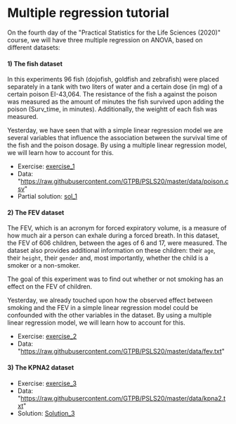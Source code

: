 # Multiple regression tutorial

On the fourth day of the "Practical Statistics for the Life Sciences (2020)" course, we will have three multiple regression on ANOVA, based on different datasets:

#### 1) The fish dataset

In this experiments 96 fish (dojofish, goldfish and zebrafish) were placed separately in a tank with two liters of water and
a certain dose (in mg) of a certain poison EI-43,064. The resistance of the fish a against the poison was measured as the
amount of minutes the fish survived upon adding the poison (Surv_time, in minutes). Additionally, the weightt of each fish was
measured.

Yesterday, we have seen that with a simple linear regression model we are several variables that influence the association
between the survival time of the fish and the poison dosage. By using a multiple linear regression model, we will learn 
how to account for this.

- Exercise: [exercise_1](./08-Multiple_Regression_fish_half.html)
- Data: "https://raw.githubusercontent.com/GTPB/PSLS20/master/data/poison.csv"
- Partial solution: [sol_1](./08-fish_tank_explore.html)

#### 2) The FEV dataset

The FEV, which is an acronym for forced expiratory volume, is a measure of how much air a person can exhale during  a forced 
breath. In this dataset, the FEV of 606 children, between the ages of 6 and 17, were measured. The dataset also provides 
additional information on  these children: their `age`, their `height`, their `gender` and, most importantly, whether the 
child is a smoker or a non-smoker.

The goal of this experiment was to find out whether or not smoking has an effect on the FEV of children.

Yesterday, we already touched upon how the observed effect between smoking and the FEV in a simple linear regression
model could be confounded with the other variables in the dataset. By using a multiple linear regression model, we will learn 
how to account for this.

- Exercise: [exercise_2](./08-Multiple_regression_FEV_half.html)
- Data: "https://raw.githubusercontent.com/GTPB/PSLS20/master/data/fev.txt"

#### 3) The KPNA2 dataset

- Exercise: [exercise_3](./08-multipleRegression_KPNA2_half.html)
- Data: "https://raw.githubusercontent.com/GTPB/PSLS20/master/data/kpna2.txt"
- Solution: [Solution_3](./08-multipleRegression_KPNA2.html)














